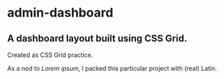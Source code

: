 # admin-dashboard
## A dashboard layout built using CSS Grid.
Created as CSS Grid practice.

As a nod to *Lorem ipsum*, I packed this particular project with (real) Latin.

